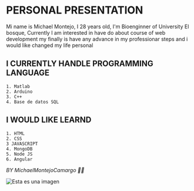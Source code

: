 # PERSONAL PRESENTATION

Mi name is Michael Montejo, I 28 years old, I'm Bioenginner of University El bosque, Currently I am interested in have do about course of web development my finally is have any advance in my professionar steps and i would like changed my life personal

## **I CURRENTLY HANDLE PROGRAMMING LANGUAGE**
    1. Matlab
    2. Arduino
    3. C++
    4. Base de datos SQL 

## **I WOULD LIKE LEARND** 
    1. HTML
    2. CSS
    3 JAVASCRIPT
    4. MongoDB
    5. Node JS
    6. Angular

_BY MichaelMontejoCamargo 🐱‍🚀_

![Esta es una imagen](https://concepto.de/wp-content/uploads/2018/09/lenguaje-de-programaci%C3%B3n-e1537466894547.jpg)


